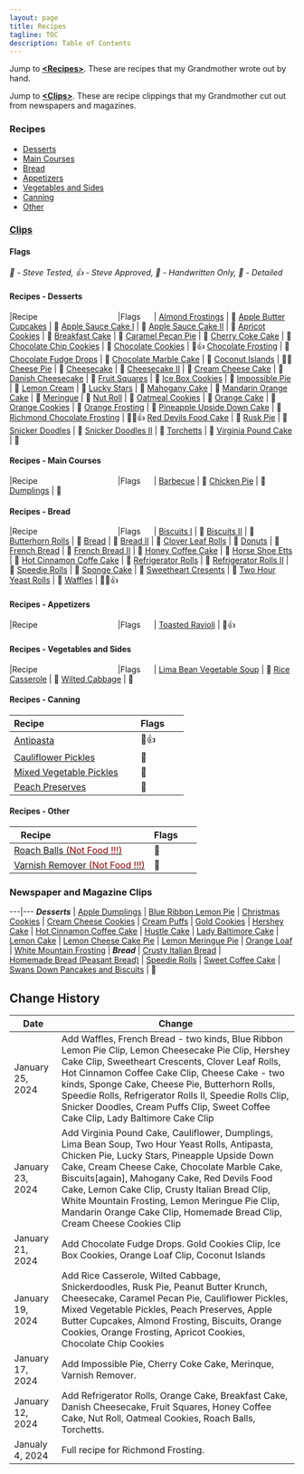 ```yaml
---
layout: page
title: Recipes
tagline: TOC
description: Table of Contents
---
```


Jump to **[\<Recipes\>](#recipes)**.  These are recipes that my Grandmother wrote out by hand.

Jump to **[\<Clips\>](#newspaper-and-magazine-clips)**.  These are recipe clippings that my Grandmother cut out from newspapers and magazines.


### Recipes

- [Desserts](#recipes---desserts)
- [Main Courses](#recipes---main-courses)
- [Bread](#recipes---bread)
- [Appetizers](#recipes---appetizers)
- [Vegetables and Sides](#recipes---vegetables-and-sides)
- [Canning](#recipes---canning)
- [Other](#recipes---other)

### [Clips](#newspaper-and-magazine-clips)


#### Flags

<em>&#x1F9EA; - Steve Tested, &#x1F44D; - Steve Approved, &#x1F4DC; - Handwritten Only, &#x1F3AB; - Detailed</em>

#### Recipes - Desserts

|Recipe&nbsp;&nbsp;&nbsp;&nbsp;&nbsp;&nbsp;&nbsp;&nbsp;&nbsp;&nbsp;&nbsp;&nbsp;&nbsp;&nbsp;&nbsp;&nbsp;&nbsp;&nbsp;&nbsp;&nbsp;&nbsp;&nbsp;&nbsp;&nbsp;&nbsp;&nbsp;&nbsp;&nbsp;&nbsp;&nbsp;&nbsp;&nbsp;&nbsp;&nbsp;&nbsp;&nbsp;|Flags&nbsp;&nbsp;&nbsp;&nbsp;&nbsp;&nbsp;|
[Almond Frostings](./recipes/desserts/almondfrosting.md) | &#x1F3AB;
[Apple Butter Cupcakes](./recipes/desserts/applebuttercupcakes.md) | &#x1F3AB; 
[Apple Sauce Cake I](./recipes/desserts/applesaucecake.md) | &#x1F4DC;
[Apple Sauce Cake II](./recipes/desserts/applesaucecakeagain.md) | &#x1F4DC;
[Apricot Cookies](./recipes/desserts/apricotcookies.md) | &#x1F4DC;
[Breakfast Cake](./recipes/desserts/breakfastcake.md) | &#x1F4DC;
[Caramel Pecan Pie](./recipes/desserts/caramelpecanpie.md) | &#x1F4DC;
[Cherry Coke Cake](./recipes/desserts/cherrycokecake.md) | &#x1F4DC;
[Chocolate Chip Cookies](./recipes/desserts/chocolatechipcookies.md) | &#x1F4DC;
[Chocolate Cookies](./recipes/desserts/chocolatecookies.md) | &#x1F4DC;&#x1F44D;
[Chocolate Frosting](./recipes/desserts/chocolatefrosting.md) | &#x1F4DC;
[Chocolate Fudge Drops](./recipes/desserts/chocolatefudgedrops.md) | &#x1F4DC;
[Chocolate Marble Cake](./recipes/desserts/chocolatemarblecake.md) | &#x1F4DC;
[Coconut Islands](./recipes/desserts/coconutislands.md) | &#x1F3AB;&#x1F9EA;
[Cheese Pie](./recipes/desserts/cheesepie.md) | &#x1F4DC;
[Cheesecake](./recipes/desserts/cheesecake.md) | &#x1F4DC;
[Cheesecake II](./recipes/desserts/cheesecakeii.md) | &#x1F4DC;
[Cream Cheese Cake](./recipes/desserts/creamcheesecake.md) | &#x1F4DC;
[Danish Cheesecake](./recipes/desserts/danishcheesecake.md) | &#x1F4DC;
[Fruit Squares](./recipes/desserts/fruitsquares.md) | &#x1F4DC;
[Ice Box Cookies](./recipes/desserts/iceboxcookies.md) | &#x1F4DC;
[Impossible Pie](./recipes/desserts/impossiblepie.md) | &#x1F4DC;
[Lemon Cream](./recipes/desserts/lemoncream.md) |  &#x1F4DC;
[Lucky Stars](./recipes/desserts/luckystars.md) |  &#x1F4DC;
[Mahogany Cake](./recipes/desserts/mahoganycake.md) |  &#x1F4DC;
[Mandarin Orange Cake](./recipes/desserts/mandarinorangecake.md) |   &#x1F4DC;
[Meringue](./recipes/desserts/meringue.md) |  &#x1F4DC;
[Nut Roll](./recipes/desserts/nutroll.md) |  &#x1F4DC;
[Oatmeal Cookies](./recipes/desserts/oatmealcookies.md) | &#x1F4DC;
[Orange Cake](./recipes/desserts/orangecake.md) | &#x1F3AB;
[Orange Cookies](./recipes/desserts/orangecookies.md) | &#x1F3AB;
[Orange Frosting](./recipes/desserts/orangefrosting.md) | &#x1F3AB;
[Pineapple Upside Down Cake](./recipes/desserts/pineappleupsidedown.md) | &#x1F4DC;
[Richmond Chocolate Frosting](./recipes/desserts/richmond.md) | &#x1F3AB;&#x1F9EA;&#x1F44D;
[Red Devils Food Cake](./recipes/desserts/reddevilsfoodcake.md) | &#x1F4DC;
[Rusk Pie](./recipes/desserts/ruskpie.md) | &#x1F4DC;
[Snicker Doodles](./recipes/desserts/snickerdoodles.md) | &#x1F4DC;
[Snicker Doodles II](./recipes/desserts/snickerdoodlesii.md) | &#x1F4DC;
[Torchetts](./recipes/desserts/torchetts.md) | &#x1F4DC;
[Virginia Pound Cake](./recipes/desserts/virginiapoundcake.md) | &#x1F4DC;

#### Recipes - Main Courses

|Recipe&nbsp;&nbsp;&nbsp;&nbsp;&nbsp;&nbsp;&nbsp;&nbsp;&nbsp;&nbsp;&nbsp;&nbsp;&nbsp;&nbsp;&nbsp;&nbsp;&nbsp;&nbsp;&nbsp;&nbsp;&nbsp;&nbsp;&nbsp;&nbsp;&nbsp;&nbsp;&nbsp;&nbsp;&nbsp;&nbsp;&nbsp;&nbsp;&nbsp;&nbsp;&nbsp;&nbsp;|Flags&nbsp;&nbsp;&nbsp;&nbsp;&nbsp;&nbsp;|
[Barbecue](./recipes/maincourses/barbecue.md) | &#x1F4DC;
[Chicken Pie](./recipes/maincourses/chickenpie.md) | &#x1F4DC;
[Dumplings](./recipes/maincourses/dumplings.md) | &#x1F4DC;

#### Recipes - Bread
 
|Recipe&nbsp;&nbsp;&nbsp;&nbsp;&nbsp;&nbsp;&nbsp;&nbsp;&nbsp;&nbsp;&nbsp;&nbsp;&nbsp;&nbsp;&nbsp;&nbsp;&nbsp;&nbsp;&nbsp;&nbsp;&nbsp;&nbsp;&nbsp;&nbsp;&nbsp;&nbsp;&nbsp;&nbsp;&nbsp;&nbsp;&nbsp;&nbsp;&nbsp;&nbsp;&nbsp;&nbsp;|Flags&nbsp;&nbsp;&nbsp;&nbsp;&nbsp;&nbsp;|
[Biscuits I](./recipes/bread/biscuits.md) | &#x1F4DC;
[Biscuits II](./recipes/bread/biscuitsagain.md) | &#x1F4DC;
[Butterhorn Rolls](./recipes/bread/butterhornrolls.md) | &#x1F4DC;
[Bread](./recipes/bread/breadagain.md) | &#x1F4DC;
[Bread II](./recipes/bread/bread2.md) | &#x1F4DC;
[Clover Leaf Rolls](./recipes/bread/cloverleafrolls.md) | &#x1F4DC;
[Donuts](./recipes/bread/donuts.md) | &#x1F4DC;
[French Bread](./recipes/bread/frenchbread.md) | &#x1F4DC;
[French Bread II](./recipes/bread/frenchbreadii.md) | &#x1F4DC;
[Honey Coffee Cake](./recipes/bread/honeycoffeecake.md) | &#x1F4DC;
[Horse Shoe Etts](./recipes/bread/horseshoeetts.md) | &#x1F4DC;
[Hot Cinnamon Coffe Cake](./recipes/bread/hotcinnamoncoffeecake.md) | &#x1F4DC;
[Refrigerator Rolls](./recipes/bread/refrigrolls.md) | &#x1F4DC;
[Refrigerator Rolls II](./recipes/bread/refrigrollsii.md) | &#x1F4DC;
[Speedie Rolls](./recipes/bread/speedierolls.md) | &#x1F4DC;
[Sponge Cake](./recipes/bread/spongecake.md) | &#x1F4DC;
[Sweetheart Cresents](./recipes/bread/sweetheartcrescents.md) | &#x1F4DC;
[Two Hour Yeast Rolls](./recipes/bread/twohouryeastrolls.md) | &#x1F4DC;
[Waffles](./recipes/bread/waffles.md) | &#x1F4DC;&#x1F9EA;&#x1F44D;


#### Recipes - Appetizers 

|Recipe&nbsp;&nbsp;&nbsp;&nbsp;&nbsp;&nbsp;&nbsp;&nbsp;&nbsp;&nbsp;&nbsp;&nbsp;&nbsp;&nbsp;&nbsp;&nbsp;&nbsp;&nbsp;&nbsp;&nbsp;&nbsp;&nbsp;&nbsp;&nbsp;&nbsp;&nbsp;&nbsp;&nbsp;&nbsp;&nbsp;&nbsp;&nbsp;&nbsp;&nbsp;&nbsp;&nbsp;|Flags&nbsp;&nbsp;&nbsp;&nbsp;&nbsp;&nbsp;|
[Toasted Ravioli](./recipes/appetizers/toastedravioli.md) | &#x1F4DC;&#x1F44D;

#### Recipes - Vegetables and Sides

|Recipe&nbsp;&nbsp;&nbsp;&nbsp;&nbsp;&nbsp;&nbsp;&nbsp;&nbsp;&nbsp;&nbsp;&nbsp;&nbsp;&nbsp;&nbsp;&nbsp;&nbsp;&nbsp;&nbsp;&nbsp;&nbsp;&nbsp;&nbsp;&nbsp;&nbsp;&nbsp;&nbsp;&nbsp;&nbsp;&nbsp;&nbsp;&nbsp;&nbsp;&nbsp;&nbsp;&nbsp;|Flags&nbsp;&nbsp;&nbsp;&nbsp;&nbsp;&nbsp;|
[Lima Bean Vegetable Soup](./recipes/vegetables/limabeansoup.md) | &#x1F4DC;
[Rice Casserole](./recipes/vegetables/ricecasserole.md) | &#x1F4DC;
[Wilted Cabbage](./recipes/vegetables/wiltedcabbage.md) | &#x1F4DC;

#### Recipes - Canning

|Recipe&nbsp;&nbsp;&nbsp;&nbsp;&nbsp;&nbsp;&nbsp;&nbsp;&nbsp;&nbsp;&nbsp;&nbsp;&nbsp;&nbsp;&nbsp;&nbsp;&nbsp;&nbsp;&nbsp;&nbsp;&nbsp;&nbsp;&nbsp;&nbsp;&nbsp;&nbsp;&nbsp;&nbsp;&nbsp;&nbsp;&nbsp;&nbsp;&nbsp;&nbsp;&nbsp;&nbsp;|Flags&nbsp;&nbsp;&nbsp;&nbsp;&nbsp;&nbsp;|
-------------|---
[Antipasta](./recipes/canning/antipasta.md) | &#x1F4DC;&#x1F44D;
[Cauliflower Pickles](./recipes/canning/cauliflowerpickles.md) | &#x1F4DC;
[Mixed Vegetable Pickles](./recipes/canning/mixedvegetablepickles.md) | &#x1F4DC;
[Peach Preserves](./recipes/canning/peachpreserves.md) | &#x1F4DC; 

#### Recipes - Other

|Recipe&nbsp;&nbsp;&nbsp;&nbsp;&nbsp;&nbsp;&nbsp;&nbsp;&nbsp;&nbsp;&nbsp;&nbsp;&nbsp;&nbsp;&nbsp;&nbsp;&nbsp;&nbsp;&nbsp;&nbsp;&nbsp;&nbsp;&nbsp;&nbsp;&nbsp;&nbsp;&nbsp;&nbsp;&nbsp;&nbsp;&nbsp;&nbsp;&nbsp;&nbsp;&nbsp;&nbsp;|Flags&nbsp;&nbsp;&nbsp;&nbsp;&nbsp;&nbsp;|
-------------|---
[Roach Balls <font color=darkred>(Not Food !!!)</font>](./recipes/other/roachballs.md) | &#x1F4DC;
[Varnish Remover <font color=darkred>(Not Food !!!)</font>](./recipes/other/varnishremover.md) | &#x1F4DC;


### Newspaper and Magazine Clips

---|---
***Desserts*** | 
[Apple Dumplings](./clips.md#apple-dumplings) | 
[Blue Ribbon Lemon Pie](./clips.md#blue-ribbon-lemon-pie) | 
[Christmas Cookies](./clips.md#christmas-cookies) | 
[Cream Cheese Cookies](./clips.md#cream-cheese-cookies) | 
[Cream Puffs](./clips.md#cream-puffs) | 
[Gold Cookies](./clips.md#gold-cookies) | 
[Hershey Cake](./clips.md#hershey-cake) | 
[Hot Cinnamon Coffee Cake](./clips.md#hot-cinnamon-coffee-cake) | 
[Hustle Cake](./clips.md#hustle-cake) | 
[Lady Baltimore Cake](./clips.md#lady-baltimore-cake) | 
[Lemon Cake](./clips.md#lemon-cake) | 
[Lemon Cheese Cake Pie](./clips.md#lemon-cheese-cake-pie) | 
[Lemon Meringue Pie](clips.md#lemon-meringue-pie) |
[Orange Loaf](./clips.md#orange-loaf) | 
[White Mountain Frosting](./clips.md#white-mountain-frosting) | 
***Bread*** | 
[Crusty Italian Bread](./clips.md#crusty-italian-bread) |  
[Homemade Bread \(Peasant Bread\)](./clips.md#homemade-bread) | 
[Speedie Rolls](./clips.md#speedie-rolls) | 
[Sweet Coffee Cake](./clips.md#sweet-coffee-cake) | 
[Swans Down Pancakes and Biscuits](./clips.md#swans-down-pancakes-and-biscuits) | &#x1F9EA;

## Change History

Date | Change
---|---
January 25, 2024 | Add Waffles, French Bread - two kinds, Blue Ribbon Lemon Pie Clip, Lemon Cheesecake Pie Clip, Hershey Cake Clip, Sweetheart Crescents, Clover Leaf Rolls, Hot Cinnamon Coffee Cake Clip, Cheese Cake - two kinds, Sponge Cake, Cheese Pie, Butterhorn Rolls, Speedie Rolls, Refrigerator Rolls II, Speedie Rolls Clip, Snicker Doodles, Cream Puffs Clip, Sweet Coffee Cake Clip, Lady Baltimore Cake Clip
January 23, 2024 | Add Virginia Pound Cake, Cauliflower, Dumplings, Lima Bean Soup, Two Hour Yeast Rolls, Antipasta, Chicken Pie, Lucky Stars, Pineapple Upside Down Cake, Cream Cheese Cake, Chocolate Marble Cake, Biscuits\[again\], Mahogany Cake, Red Devils Food Cake, Lemon Cake Clip, Crusty Italian Bread Clip, White Mountain Frosting, Lemon Meringue Pie Clip, Mandarin Orange Cake Clip, Homemade Bread Clip, Cream Cheese Cookies Clip
January 21, 2024 | Add Chocolate Fudge Drops. Gold Cookies Clip, Ice Box Cookies, Orange Loaf Clip, Coconut Islands
January 19, 2024 | Add Rice Casserole, Wilted Cabbage, Snickerdoodles, Rusk Pie, Peanut Butter Krunch, Cheesecake, Caramel Pecan Pie, Cauliflower Pickles, Mixed Vegetable Pickles, Peach Preserves, Apple Butter Cupcakes, Almond Frosting, Biscuits, Orange Cookies, Orange Frosting, Apricot Cookies, Chocolate Chip Cookies
January 17, 2024 | Add Impossible Pie, Cherry Coke Cake, Merinque, Varnish Remover.
January 12, 2024 | Add Refrigerator Rolls, Orange Cake, Breakfast Cake, Danish Cheesecake, Fruit Squares, Honey Coffee Cake, Nut Roll, Oatmeal Cookies, Roach Balls, Torchetts.
Janualy 4, 2024 | Full recipe for Richmond Frosting.

